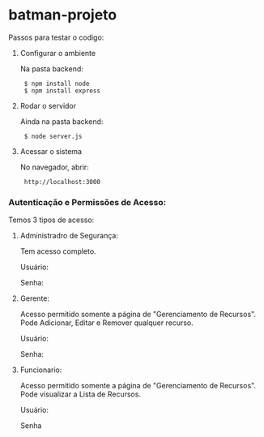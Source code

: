 # batman-projeto

Passos para testar o codigo:

1. Configurar o ambiente
   
    Na pasta backend:
   
        $ npm install node
        $ npm install express

3. Rodar o servidor
   
    Ainda na pasta backend:
   
        $ node server.js

5. Acessar o sistema
   
    No navegador, abrir:
   
        http://localhost:3000

### Autenticação e Permissões de Acesso:
Temos 3 tipos de acesso:

1. Administradro de Segurança:
   
   Tem acesso completo.

   Usuário:
   
   Senha:

  
3. Gerente:
   
   Acesso permitido somente a página de "Gerenciamento de Recursos". Pode Adicionar, Editar e Remover qualquer recurso.

   Usuário:
   
   Senha:

  
5. Funcionario:
   
   Acesso permitido somente a página de "Gerenciamento de Recursos". Pode visualizar a Lista de Recursos.

   Usuário:
   
   Senha
